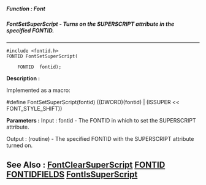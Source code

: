 ##### Function : Font
##### FontSetSuperScript - Turns on the SUPERSCRIPT attribute in the specified FONTID.
---
```
#include <fontid.h>
FONTID FontSetSuperScript(

	FONTID  fontid);
```
**Description :**

Implemented as a macro:

#define FontSetSuperScript(fontid) ((DWORD)(fontid) | (ISSUPER << 
FONT_STYLE_SHIFT))

**Parameters :**
Input :
fontid  -  The FONTID in which to set the SUPERSCRIPT attribute.

Output :
(routine)  -  The specified FONTID with the SUPERSCRIPT attribute turned on.



**See Also :**
[FontClearSuperScript](/domino-c-api-docs/reference/Func/FontClearSuperScript)
[FONTID](/domino-c-api-docs/reference/Data/FONTID)
[FONTIDFIELDS](/domino-c-api-docs/reference/Data/FONTIDFIELDS)
[FontIsSuperScript](/domino-c-api-docs/reference/Func/FontIsSuperScript)
---
